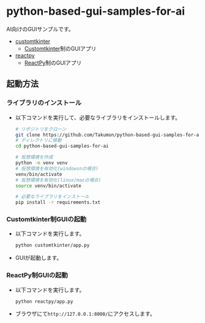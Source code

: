 # python-based-gui-samples-for-ai

AI向けのGUIサンプルです。

- [customtkinter](./customtkinter/)
  - [Customtkinter](https://customtkinter.tomschimansky.com/)制のGUIアプリ
- [reactpy](./reactpy/)
  - [ReactPy](https://reactpy.dev/docs/index.html)制のGUIアプリ

## 起動方法

### ライブラリのインストール

- 以下コマンドを実行して、必要なライブラリをインストールします。
  ```bash
  # リポジトリをクローン
  git clone https://github.com/Takumon/python-based-gui-samples-for-ai.git
  # ディレクトリに移動
  cd python-based-gui-samples-for-ai

  # 仮想環境を作成
  python -m venv venv
  # 仮想環境を有効化(windowsnの場合)
  venv/bin/activate
  # 仮想環境を有効化(linux/macの場合)
  source venv/bin/activate

  # 必要なライブラリをインストール
  pip install -r requirements.txt
  ```

### Customtkinter制GUIの起動

- 以下コマンドを実行します。
  ```bash
  python customtkinter/app.py
  ```
- GUIが起動します。

### ReactPy制GUIの起動

- 以下コマンドを実行します。
  ```bash
  python reactpy/app.py
  ```
- ブラウザにて`http://127.0.0.1:8000/`にアクセスします。
